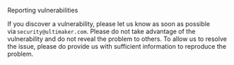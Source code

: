 Reporting vulnerabilities

If you discover a vulnerability, please let us know as soon as possible via `security@ultimaker.com`.
Please do not take advantage of the vulnerability and do not reveal the problem to others.
To allow us to resolve the issue, please do provide us with sufficient information to reproduce the problem.
